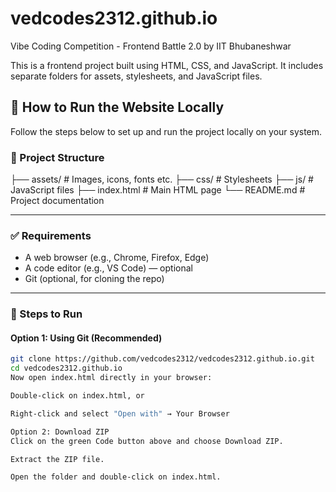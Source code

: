 # vedcodes2312.github.io

Vibe Coding Competition - Frontend Battle 2.0 by IIT Bhubaneshwar

This is a frontend project built using HTML, CSS, and JavaScript. It includes separate folders for assets, stylesheets, and JavaScript files.

## 🔧 How to Run the Website Locally

Follow the steps below to set up and run the project locally on your system.

### 📁 Project Structure

├── assets/ # Images, icons, fonts etc.
├── css/ # Stylesheets
├── js/ # JavaScript files
├── index.html # Main HTML page
└── README.md # Project documentation


---

### ✅ Requirements

- A web browser (e.g., Chrome, Firefox, Edge)
- A code editor (e.g., VS Code) — optional
- Git (optional, for cloning the repo)

---

### 🚀 Steps to Run

#### Option 1: Using Git (Recommended)

```bash
git clone https://github.com/vedcodes2312/vedcodes2312.github.io.git
cd vedcodes2312.github.io
Now open index.html directly in your browser:

Double-click on index.html, or

Right-click and select "Open with" → Your Browser

Option 2: Download ZIP
Click on the green Code button above and choose Download ZIP.

Extract the ZIP file.

Open the folder and double-click on index.html.

